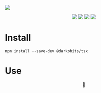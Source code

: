 <a href="#top" id="top">
  <img src="https://user-images.githubusercontent.com/441546/101588294-e7b3d000-399a-11eb-8a6d-31ff539283a5.png" style="max-width: 100%">
</a>
<p align="center">
  <a href="https://www.npmjs.com/package/@darkobits/tsx"><img src="https://img.shields.io/npm/v/@darkobits/tsx.svg?style=flat-square"></a>
  <a href="https://github.com/darkobits/tsx/actions?query=workflow%3ACI"><img src="https://img.shields.io/github/workflow/status/darkobits/tsx/CI/master?style=flat-square"></a>
  <a href="https://david-dm.org/darkobits/tsx"><img src="https://img.shields.io/david/darkobits/tsx?style=flat-square"></a>
  <a href="https://github.com/conventional-changelog/standard-version"><img src="https://img.shields.io/badge/conventional%20commits-1.0.0-027dc6.svg?style=flat-square"></a>
</p>


# Install

```
npm install --save-dev @darkobits/tsx
```

# Use

<p align="center">
🚧
</p>
